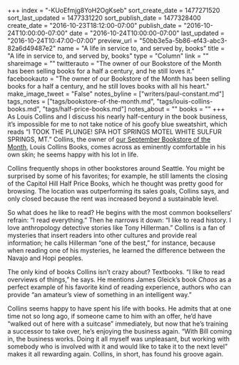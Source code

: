 +++
index = "-KUoEfmjg8YoH2OgKseb"
sort_create_date = 1477271520
sort_last_updated = 1477331220
sort_publish_date = 1477328400
create_date = "2016-10-23T18:12:00-07:00"
publish_date = "2016-10-24T10:00:00-07:00"
date = "2016-10-24T10:00:00-07:00"
last_updated = "2016-10-24T10:47:00-07:00"
preview_url = "50bb3e5a-5b86-ef43-abc3-82a6d49487e2"
name = "A life in service to, and served by, books"
title = "A life in service to, and served by, books"
type = "Column"
link = ""
shareimage = ""
twitterauto = "The owner of our Bookstore of the Month has been selling books for a half a century, and he still loves it."
facebookauto = "The owner of our Bookstore of the Month has been selling books for a half a century, and he still loves books with all his heart."
make_image_tweet = "False"
notes_byline = ["writers/paul-constant.md"]
tags_notes = ["tags/bookstore-of-the-month.md", "tags/louis-collins-books.md", "tags/half-price-books.md"]
notes_about = ""
books = ""
+++
As Louis Collins and I discuss his nearly half-century in the book business, it’s impossible for me to not take notice of his goofy blue sweatshirt, which reads  “I TOOK THE PLUNGE! SPA HOT SPRINGS MOTEL WHITE SULFUR SPRINGS, MT.” Collins, the owner of [our September Bookstore of the Month](http://www.seattlereviewofbooks.com/notes/2016/10/03/louis-collins-books-is-our-september-bookstore-of-the-month/), Louis Collins Books, comes across as eminently comfortable in his own skin; he seems happy with his lot in life.

Collins frequently shops in other bookstores around Seattle. You might be surprised by some of his favorites; for example, he still laments the closing of the Capitol Hill Half Price Books, which he thought was pretty good for browsing. The location was outperforming its sales goals, Collins says, and only closed because the rent was increased beyond a sustainable level.

So what does he like to read? He begins with the most common booksellers’ refrain: “I read everything.” Then he narrows it down: “I like to read history. I love anthropology detective stories like Tony Hillerman.” Collins is a fan of mysteries that insert readers into other cultures and provide real information; he calls Hillerman “one of the best,” for instance, because when reading one of his mysteries, he learned the difference between the Navajo and Hopi peoples. 

The only kind of books Collins isn’t crazy about? Textbooks. “I like to read overviews of things,” he says. He mentions James Gleick’s book *Chaos* as a perfect example of his favorite kind of reading experience, authors who can provide “an amateur’s view of something in an intelligent way.”

Collins seems happy to have spent his life with books. He admits that at one time not so long ago, if someone came to him with an offer, he’d have “walked out of here with a  suitcase” immediately, but now that he’s training a successor to take over, he’s enjoying the business again.  “With Bill coming in, the business works. Doing it all myself was unpleasant, but working with somebody who is involved with it and would like to take it to the next level” makes it all rewarding again. Collins, in short, has found his groove again.
